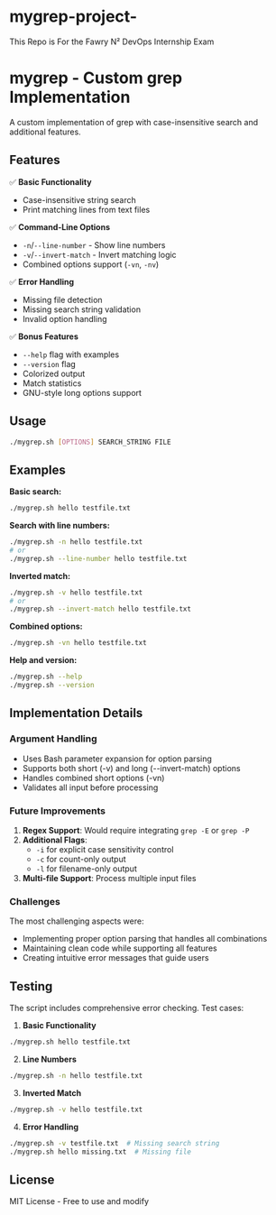 # mygrep-project-
This Repo is For the Fawry N² DevOps Internship Exam

# mygrep - Custom grep Implementation
A custom implementation of grep with case-insensitive search and additional features.

## Features

✅ **Basic Functionality**  
- Case-insensitive string search  
- Print matching lines from text files  

✅ **Command-Line Options**  
- `-n`/`--line-number` - Show line numbers  
- `-v`/`--invert-match` - Invert matching logic  
- Combined options support (`-vn`, `-nv`)  

✅ **Error Handling**  
- Missing file detection  
- Missing search string validation  
- Invalid option handling  

✅ **Bonus Features**  
- `--help` flag with examples  
- `--version` flag  
- Colorized output  
- Match statistics  
- GNU-style long options support  

## Usage

```bash
./mygrep.sh [OPTIONS] SEARCH_STRING FILE
```

## Examples

**Basic search:**
```bash
./mygrep.sh hello testfile.txt
```

**Search with line numbers:**
```bash
./mygrep.sh -n hello testfile.txt
# or
./mygrep.sh --line-number hello testfile.txt
```

**Inverted match:**
```bash
./mygrep.sh -v hello testfile.txt
# or
./mygrep.sh --invert-match hello testfile.txt
```

**Combined options:**
```bash
./mygrep.sh -vn hello testfile.txt
```

**Help and version:**
```bash
./mygrep.sh --help
./mygrep.sh --version
```

## Implementation Details

### Argument Handling
- Uses Bash parameter expansion for option parsing
- Supports both short (-v) and long (--invert-match) options
- Handles combined short options (-vn)
- Validates all input before processing

### Future Improvements
1. **Regex Support**: Would require integrating `grep -E` or `grep -P`
2. **Additional Flags**: 
   - `-i` for explicit case sensitivity control
   - `-c` for count-only output
   - `-l` for filename-only output
3. **Multi-file Support**: Process multiple input files

### Challenges
The most challenging aspects were:
- Implementing proper option parsing that handles all combinations
- Maintaining clean code while supporting all features
- Creating intuitive error messages that guide users

## Testing

The script includes comprehensive error checking. Test cases:

1. **Basic Functionality**
```bash
./mygrep.sh hello testfile.txt
```

2. **Line Numbers**
```bash
./mygrep.sh -n hello testfile.txt
```

3. **Inverted Match**
```bash
./mygrep.sh -v hello testfile.txt
```

4. **Error Handling**
```bash
./mygrep.sh -v testfile.txt  # Missing search string
./mygrep.sh hello missing.txt  # Missing file
```

## License

MIT License - Free to use and modify
